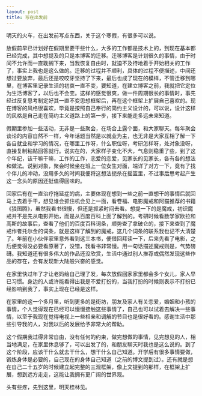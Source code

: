 ```yaml
---
layout: post
title: 写在出发前
---
```


明天的火车，在出发前写点东西，关于这个寒假，有很多可以说。

放假前早已计划好在假期里要干些什么，大多的工作都是技术上的，到现在基本都已经完成，其中想提及的只是本博客的迁移。迁移博客是计划很久的事情，由于时间不允许而一直耽搁下来，当我恢复自由时，就迫不及待地着手开始相关的工作了，事实上我也是这么做的。迁移的过程并不顺利，具体的过程不便描述，中间还想过要放弃，最后还是咬咬牙坚持了下来，最后也成了现在的模样，不管迁移到哪里，在博客里记录生活的初衷一直不变，要知道，在建立博客之前，我就把它定位为生活博客了，以后也不会变。这样的感觉很爽，做一件周期很长的事情时，事先经过反复思考制定好其一直不变思想框架后，再在这个框架上扩展自己喜欢的。现在博客的风格很喜欢，毕竟是按照自己奉行的简约主义设计的，可以说，设计这样的风格是自己走在简约主义道路上的第一步，接下来能走多远未来知道。

假期里参加一些活动，无非是一些聚会，在场合上露个面，和大家聊天。每年聚会谈论的内容自然不一样，今年话题当然是以就业为主，也无非是大家互相了解一下各自就业和学习的情况，在哪里工作呀，什么职位呀，考研怎样呀，处对象没呀，直接复制粘贴回答就行。说实在的，大家样子变化不大，气息则稳重了些，到了这个年纪，该干嘛干嘛，工作的工作，恋爱的恋爱，见家长的见家长，各有各的想法和做法。说到对象，聚会时候坐在班上一位女生对面，端详了对方一下，竟有了找个伴儿的冲动，没用多久的时间我便将这想法扼杀在摇篮里，不过事后思考起产生这一念头的原因还挺值得回味的。

回家后有在一直治疗拖延症的病，主要体现在想到一些之前一直想干的事情后就回马上去着手干，想见谁会抓住机会见上一面，看卷福、电影魔戒和阿猫推荐的书籍《狼图腾》，虽然我看书很慢，但还是抓紧时间去看。想提一下的是魔戒，初识魔戒并不是先从电影开始，而是从百度百科上面了解到的。考研时候看数学家欧拉和高斯的故事后，查看了他们的百度百科词条，顺势查了拿破仑的，接下来查到了魔戒作者托尔金的词条，就是这样了解到的魔戒，这几个词条的联系我也记不大清楚了。年前在小伙伴家里意外看到这三本书，便借回拜读一下，后来先看了电影，之后便觉得没必要看原著了，没错，我看书非常慢。用一句话描述魔戒则是，气势磅礴。我知道还有很多伟大的作品还没欣赏，生活中通过别人推荐或偶然发现这些作品的存在，会有发现新大陆般兴奋的感觉。

在家里快过年了才让老妈给自己理了发，每次放假回家家里都会多个女儿，家人早已习惯。身边的人或许能看得出我是不爱打扮的，当我打扮的时候则表示不打扮已经影响到我了，事实上现在已经是这样。

在家里的这一个多月里，听到更多的是街坊，朋友及家人有关恋爱，婚姻和小孩的事情，个人觉得现在已经可以慢慢接触这些事情了，自己也可以试着去解决一些事情，以至于我现在觉得电视上一些相亲和调解的节目也是很好看的。感谢生活中那些引导我的人，对我以后的发展给予非常大的帮助。

这个假期我过得非常自由，没有任何的约束，做完想做的事情，见完想见的人，相当地满足，在家里休息够了，可以出发了的，和朋友聊天时我也是这么说的。到了这个阶段，应该干什么就去干什么，想干什么自己知道。开学后有很多事情要做，锻炼身体是必要的，自己现在的身体自己知道（之前的博文提到过）。还有就是想在自己二十五岁的时候建立起完整的三观框架，像上文提到的那样，在框架上扩展，想到远方走走，这能让我拥有更广阔的世界观。

头有些疼，先到这里，明天桂林见。